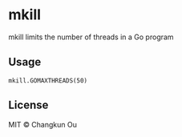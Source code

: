# mkill

mkill limits the number of threads in a Go program

## Usage

```
mkill.GOMAXTHREADS(50)
```

## License

MIT &copy; Changkun Ou